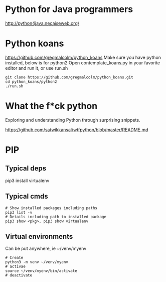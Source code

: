 # Python for Java programmers
http://python4java.necaiseweb.org/

# Python koans
https://github.com/gregmalcolm/python_koans
Make sure you have python installed, below is for python2
Open contemplate_koans.py in your favorite editor and run it, or use run.sh

    git clone https://github.com/gregmalcolm/python_koans.git
    cd python_koans/python2
    ./run.sh

# What the f*ck python
Exploring and understanding Python through surprising snippets.

https://github.com/satwikkansal/wtfpython/blob/master/README.md


# PIP
## Typical deps
pip3 install virtualenv

## Typical cmds

    # Show installed packages including paths
    pip3 list -v
    # Details including path to installed package
    pip3 show <pkg>, pip3 show virtualenv 

## Virtual environments
Can be put anywhere, ie ~/venv/myenv

    # Create
    python3 -m venv ~/venv/myenv
    # activae
    source ~/venv/myenv/bin/activate
    # deactivate
